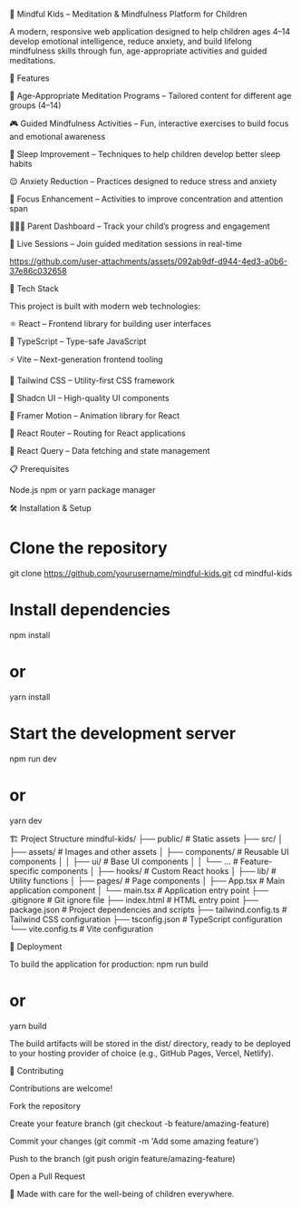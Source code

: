 🌈 Mindful Kids – Meditation & Mindfulness Platform for Children

A modern, responsive web application designed to help children ages 4–14 develop emotional intelligence, reduce anxiety, and build lifelong mindfulness skills through fun, age-appropriate activities and guided meditations.

🌟 Features

🧘 Age-Appropriate Meditation Programs – Tailored content for different age groups (4–14)

🎮 Guided Mindfulness Activities – Fun, interactive exercises to build focus and emotional awareness

🌙 Sleep Improvement – Techniques to help children develop better sleep habits

😌 Anxiety Reduction – Practices designed to reduce stress and anxiety

🎯 Focus Enhancement – Activities to improve concentration and attention span

👨‍👩‍👧 Parent Dashboard – Track your child’s progress and engagement

📡 Live Sessions – Join guided meditation sessions in real-time


https://github.com/user-attachments/assets/092ab9df-d944-4ed3-a0b6-37e86c032658

🚀 Tech Stack

This project is built with modern web technologies:

⚛️ React – Frontend library for building user interfaces

📘 TypeScript – Type-safe JavaScript

⚡ Vite – Next-generation frontend tooling

🎨 Tailwind CSS – Utility-first CSS framework

🧩 Shadcn UI – High-quality UI components

🎥 Framer Motion – Animation library for React

🔀 React Router – Routing for React applications

📡 React Query – Data fetching and state management

📋 Prerequisites

Node.js
npm or yarn package manager

🛠️ Installation & Setup

# Clone the repository
git clone https://github.com/yourusername/mindful-kids.git
cd mindful-kids

# Install dependencies
npm install
# or
yarn install

# Start the development server
npm run dev
# or
yarn dev

🏗️ Project Structure
mindful-kids/
├── public/              # Static assets
├── src/
│   ├── assets/          # Images and other assets
│   ├── components/      # Reusable UI components
│   │   ├── ui/          # Base UI components
│   │   └── ...          # Feature-specific components
│   ├── hooks/           # Custom React hooks
│   ├── lib/             # Utility functions
│   ├── pages/           # Page components
│   ├── App.tsx          # Main application component
│   └── main.tsx         # Application entry point
├── .gitignore           # Git ignore file
├── index.html           # HTML entry point
├── package.json         # Project dependencies and scripts
├── tailwind.config.ts   # Tailwind CSS configuration
├── tsconfig.json        # TypeScript configuration
└── vite.config.ts       # Vite configuration

🚢 Deployment

To build the application for production:
npm run build
# or
yarn build

The build artifacts will be stored in the dist/ directory, ready to be deployed to your hosting provider of choice (e.g., GitHub Pages, Vercel, Netlify).

🤝 Contributing

Contributions are welcome!

Fork the repository

Create your feature branch (git checkout -b feature/amazing-feature)

Commit your changes (git commit -m 'Add some amazing feature')

Push to the branch (git push origin feature/amazing-feature)

Open a Pull Request

💖 Made with care for the well-being of children everywhere.
